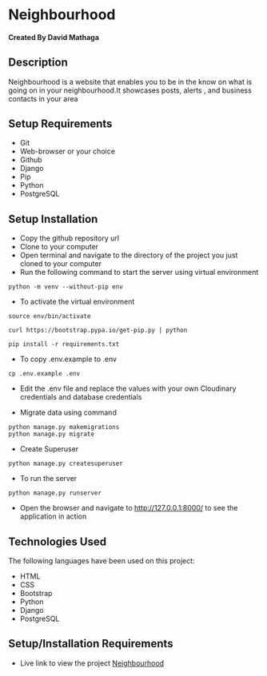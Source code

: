 # Neighbourhood

#### Created By David Mathaga

## Description

Neighbourhood is a website that enables you to be in the know on what is going on in your neighbourhood.It showcases posts, alerts , and business contacts in your area

## Setup Requirements

- Git
- Web-browser or your choice
- Github
- Django 
- Pip
- Python 
- PostgreSQL


## Setup Installation

- Copy the github repository url
- Clone to your computer
- Open terminal and navigate to the directory of the project you just cloned to your computer
- Run the following command to start the server using virtual environment

```
python -m venv --without-pip env
```

- To activate the virtual environment

```
source env/bin/activate
```

```
curl https://bootstrap.pypa.io/get-pip.py | python
```

```
pip install -r requirements.txt
```

- To copy .env.example to .env

```
cp .env.example .env
```

- Edit the .env file and replace the values with your own Cloudinary credentials and database credentials

- Migrate data using command 
```
python manage.py makemigrations
python manage.py migrate
```

- Create Superuser
```
python manage.py createsuperuser
```

- To run the server

```
python manage.py runserver

```

- Open the browser and navigate to http://127.0.0.1:8000/ to see the application in action

## Technologies Used

The following languages have been used on this project:

- HTML
- CSS
- Bootstrap
- Python
- Django
- PostgreSQL

## Setup/Installation Requirements

- Live link to view the project <a target="_blank" href="https://thehooddavos.herokuapp.com/">Neighbourhood</a>

